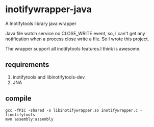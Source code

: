 # inotifywrapper-java
A Inotifytools library java wrapper

Java file watch service no CLOSE_WRITE event, so, I can't get any notification when a process close write a file.
So I wrote this project.


The wrapper support all inotifytools features.I think is awesome.


## requirements

1. inotifytools and libinotifytools-dev
2. JNA


## compile

```
gcc -fPIC -shared -o libinotifywrapper.so inotifywrapper.c -linotifytools
mvn assembly:assembly
```
